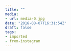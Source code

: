 ```yaml
---
title: ""
media:
- url: media-0.jpg
date: "2016-08-07T16:31:54Z"
draft: false
tags:
- imported
- from-instagram
---
```


